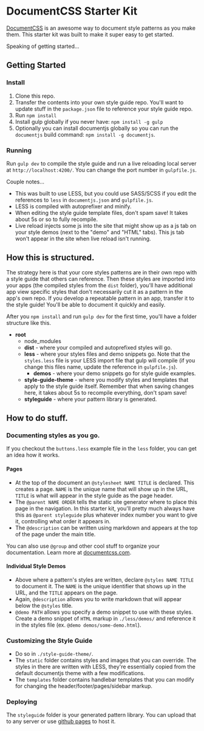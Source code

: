 # DocumentCSS Starter Kit

[DocumentCSS](http://documentcss.com/) is an awesome way to document style patterns as you make them. This starter kit was built to make it super easy to get started.

Speaking of getting started...

## Getting Started
### Install
1. Clone this repo.
2. Transfer the contents into your own style guide repo. You'll want to update stuff in the `package.json` file to reference your style guide repo.
3. Run `npm install`
4. Install gulp globally if you never have: `npm install -g gulp`
5. Optionally you can install documentjs globally so you can run the `documentjs` build command: `npm install -g documentjs`.

### Running
Run `gulp dev` to compile the style guide and run a live reloading local server at `http://localhost:4200/`. You can change the port number in `gulpfile.js`.

Couple notes...
* This was built to use LESS, but you could use SASS/SCSS if you edit the references to `less` in `documentjs.json` and `gulpfile.js`.
* LESS is compiled with autoprefixer and minify.
* When editing the style guide template files, don't spam save! It takes about 5s or so to fully recompile.
* Live reload injects some js into the site that might show up as a js tab on your style demos (next to the "demo" and "HTML" tabs). This js tab won't appear in the site when live reload isn't running.

## How this is structured.
The strategy here is that your core styles patterns are in their own repo with a style guide that others can reference. Then these styles are imported into your apps (the compiled styles from the `dist` folder), you'll have additional app view specific styles that don't necessarily cut it as a pattern in the app's own repo. If you develop a repeatable pattern in an app, transfer it to the style guide! You'll be able to document it quickly and easily.

After you `npm install` and run `gulp dev` for the first time, you'll have a folder structure like this.
- **root**
	- node_modules
	- **dist** - where your compiled and autoprefixed styles will go.
	- **less** - where your styles files and demo snippets go. Note that the `styles.less` file is your LESS import file that gulp will compile (if you change this files name, update the reference in `gulpfile.js`).
		- **demos** - where your demo snippets go for style guide examples.
    - **style-guide-theme** - where you modify styles and templates that apply to the style guide itself. Remember that when saving changes here, it takes about 5s to recompile everything, don't spam save!
    - **styleguide** - where your pattern library is generated.

## How to do stuff.
### Documenting styles as you go.
If you checkout the `buttons.less` example file in the `less` folder, you can get an idea how it works.

#### Pages
* At the top of the document an `@stylesheet NAME TITLE` is declared. This creates a page. `NAME` is the unique name that will show up in the URL, `TITLE` is what will appear in the style guide as the page header.
* The `@parent NAME ORDER` tells the static site generator where to place this page in the navigation. In this starter kit, you'll pretty much always have this as `@parent styleguide` plus whatever index number you want to give it, controlling what order it appears in.
* The `@description` can be written using markdown and appears at the top of the page under the main title.

You can also use `@group` and other cool stuff to organize your documentation. Learn more at [documentcss.com](http://documentcss.com).

#### Individual Style Demos
* Above where a pattern's styles are written, declare `@styles NAME TITLE` to document it. The `NAME` is the unique identifier that shows up in the URL, and the `TITLE` appears on the page.
* Again, `@description` allows you to write markdown that will appear below the `@styles` title.
* `@demo PATH` allows you specify a demo snippet to use with these styles. Create a demo snippet of `HTML` markup in `./less/demos/` and reference it in the styles file (ex. `@demo demos/some-demo.html`).

### Customizing the Style Guide
- Do so in `./style-guide-theme/`.
- The `static` folder contains styles and images that you can override. The styles in there are written with LESS, they're essentially copied from the default documentjs theme with a few modifications.
- The `templates` folder contains handlebar templates that you can modify for changing the header/footer/pages/sidebar markup.

### Deploying
The `styleguide` folder is your generated pattern library. You can upload that to any server or use [github pages](https://pages.github.com/) to host it.